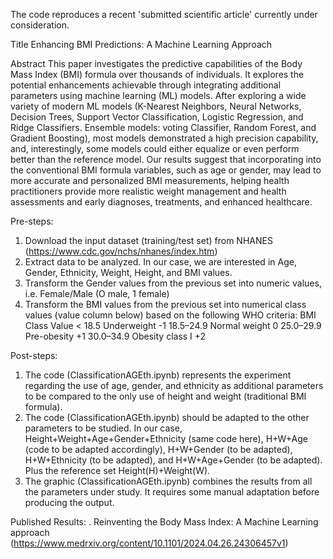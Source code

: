 The code reproduces a recent 'submitted scientific article' currently under consideration.

Title 
Enhancing BMI Predictions: A Machine Learning Approach

Abstract
This paper investigates the predictive capabilities of the Body Mass Index (BMI) formula over thousands of individuals. It explores the potential enhancements achievable through integrating additional parameters using machine learning (ML) models. After exploring a wide variety of modern ML models (K-Nearest Neighbors, Neural Networks, Decision Trees, Support Vector Classification, Logistic Regression, and Ridge Classifiers. Ensemble models: voting Classifier, Random Forest, and Gradient Boosting), most models demonstrated a high precision capability, and, interestingly, some models could either equalize or even perform better than the reference model. Our results suggest that incorporating into the conventional BMI formula variables, such as age or gender, may lead to more accurate and personalized BMI measurements, helping health practitioners provide more realistic weight management and health assessments and early diagnoses, treatments, and enhanced healthcare. 

Pre-steps:
  1. Download the input dataset (training/test set) from NHANES (https://www.cdc.gov/nchs/nhanes/index.htm)
  2. Extract data to be analyzed. In our case, we are interested in Age, Gender, Ethnicity, Weight, Height, and BMI values.
  3. Transform the Gender values from the previous set into numeric values, i.e. Female/Male (O male, 1 female)
  4. Transform the BMI values from the previous set into numerical class values (value column below) based on the following WHO criteria:
             BMI	Class            Value
          < 18.5	Underweight       -1
        18.5–24.9	Normal weight      0
        25.0–29.9	Pre-obesity       +1
        30.0–34.9	Obesity class I   +2

Post-steps:
  1. The code (ClassificationAGEth.ipynb) represents the experiment regarding the use of age, gender, and ethnicity as additional parameters to be compared to the only use of height and weight (traditional BMI formula).
  2. The code (ClassificationAGEth.ipynb) should be adapted to the other parameters to be studied. In our case, Height+Weight+Age+Gender+Ethnicity (same code here), H+W+Age (code to be adapted accordingly), H+W+Gender (to be adapted), H+W+Ethnicity (to be adapted), and H+W+Age+Gender (to be adapted). Plus the reference set Height(H)+Weight(W).
  3. The graphic (ClassificationAGEth.ipynb) combines the results from all the parameters under study. It requires some manual adaptation before producing the output.

Published Results:
  . Reinventing the Body Mass Index: A Machine Learning approach (https://www.medrxiv.org/content/10.1101/2024.04.26.24306457v1)

